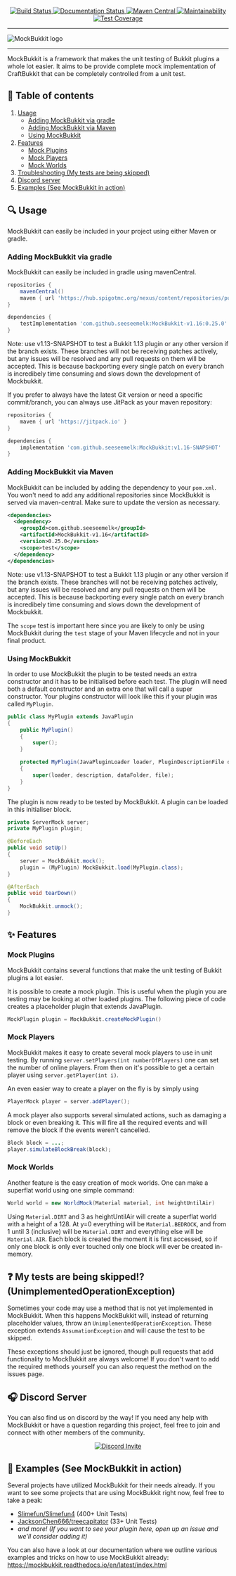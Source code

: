 <p align="center">
    <!-- Badges -->
    <a href="https://travis-ci.org/seeseemelk/MockBukkit">
        <img alt="Build Status" src="https://github.com/seeseemelk/MockBukkit/workflows/Build/badge.svg?event=push" />
    </a>
    <a href="https://mockbukkit.readthedocs.io/en/latest/?badge=latest">
        <img alt="Documentation Status" src="https://readthedocs.org/projects/mockbukkit/badge/?version=latest" />
    </a>
    <a href="https://search.maven.org/search?q=MockBukkit">
        <img alt="Maven Central" src="https://img.shields.io/maven-central/v/com.github.seeseemelk/MockBukkit-v1.16?color=1bcc94&logo=apache-maven" />
    </a>
    <a href="https://codeclimate.com/github/seeseemelk/MockBukkit/maintainability">
        <img alt="Maintainability" src="https://api.codeclimate.com/v1/badges/403a4bb837ca47333d33/maintainability" />
    </a>
    <a href="https://codeclimate.com/github/seeseemelk/MockBukkit/test_coverage">
        <img alt="Test Coverage" src="https://api.codeclimate.com/v1/badges/403a4bb837ca47333d33/test_coverage" />
    </a>
    <!-- Logo -->
    <hr />
        <img alt="MockBukkit logo" src="logo.png"/>
    <hr />
</p>

MockBukkit is a framework that makes the unit testing of Bukkit plugins a whole lot easier.
It aims to be provide complete mock implementation of CraftBukkit that can be completely controlled from a unit test.

## :page_facing_up: Table of contents
1. [Usage](#mag-usage)
    - [Adding MockBukkit via gradle](#adding-mockbukkit-via-gradle)
    - [Adding MockBukkit via Maven](#adding-mockbukkit-via-maven)
    - [Using MockBukkit](#using-mockbukkit)
2. [Features](#sparkles-features)
    - [Mock Plugins](#mock-plugins)
    - [Mock Players](#mock-players)
    - [Mock Worlds](#mock-worlds)
3. [Troubleshooting (My tests are being skipped)](#question-my-tests-are-being-skipped-unimplementedoperationexception)
4. [Discord server](#headphones-discord-server)
5. [Examples (See MockBukkit in action)](#tada-examples-see-mockbukkit-in-action)

## :mag: Usage
MockBukkit can easily be included in your project using either Maven or gradle.

### Adding MockBukkit via gradle
MockBukkit can easily be included in gradle using mavenCentral.

```gradle
repositories {
	mavenCentral()
	maven { url 'https://hub.spigotmc.org/nexus/content/repositories/public/' }
}

dependencies {
	testImplementation 'com.github.seeseemelk:MockBukkit-v1.16:0.25.0'
}
```

Note: use v1.13-SNAPSHOT to test a Bukkit 1.13 plugin or any other version if the branch exists.
These branches will not be receiving patches actively, but any issues will be resolved and any pull requests on them will be accepted.
This is because backporting every single patch on every branch is incredibely time consuming and slows down the development of Mockbukkit.

If you prefer to always have the latest Git version or need a specific commit/branch, you can always use JitPack as your maven repository:

```gradle
repositories {
	maven { url 'https://jitpack.io' }
}

dependencies {
	implementation 'com.github.seeseemelk:MockBukkit:v1.16-SNAPSHOT'
}
```

### Adding MockBukkit via Maven
MockBukkit can be included by adding the dependency to your `pom.xml`.<br>
You won't need to add any additional repositories since MockBukkit is served via maven-central. Make sure to update the version as necessary.

```xml
<dependencies>
  <dependency>
    <groupId>com.github.seeseemelk</groupId>
    <artifactId>MockBukkit-v1.16</artifactId>
    <version>0.25.0</version>
    <scope>test</scope>
  </dependency>
</dependencies>
```

Note: use v1.13-SNAPSHOT to test a Bukkit 1.13 plugin or any other version if the branch exists.
These branches will not be receiving patches actively, but any issues will be resolved and any pull requests on them will be accepted.
This is because backporting every single patch on every branch is incredibely time consuming and slows down the development of Mockbukkit.

The `scope` test is important here since you are likely to only be using MockBukkit during the `test` stage of your Maven lifecycle and not in your final product.

### Using MockBukkit
In order to use MockBukkit the plugin to be tested needs an extra constructor and it has to be initialised before each test.
The plugin will need both a default constructor and an extra one that will call a super constructor.
Your plugins constructor will look like this if your plugin was called ```MyPlugin```.
```java
public class MyPlugin extends JavaPlugin
{
    public MyPlugin()
    {
        super();
    }

    protected MyPlugin(JavaPluginLoader loader, PluginDescriptionFile description, File dataFolder, File file)
    {
        super(loader, description, dataFolder, file);
    }
}
```
The plugin is now ready to be tested by MockBukkit.
A plugin can be loaded in this initialiser block.

```java
private ServerMock server;
private MyPlugin plugin;

@BeforeEach
public void setUp()
{
    server = MockBukkit.mock();
    plugin = (MyPlugin) MockBukkit.load(MyPlugin.class);
}

@AfterEach
public void tearDown()
{
    MockBukkit.unmock();
}
```

## :sparkles: Features
### Mock Plugins
MockBukkit contains several functions that make the unit testing of Bukkit plugins a lot easier.

It is possible to create a mock plugin.
This is useful when the plugin you are testing may be looking at other loaded plugins.
The following piece of code creates a placeholder plugin that extends JavaPlugin.
```java
MockPlugin plugin = MockBukkit.createMockPlugin()
```

### Mock Players
MockBukkit makes it easy to create several mock players to use in unit testing.
By running ```server.setPlayers(int numberOfPlayers)``` one can set the number of online players.
From then on it's possible to get a certain player using ```server.getPlayer(int i)```.

An even easier way to create a player on the fly is by simply using
```java
PlayerMock player = server.addPlayer();
```

A mock player also supports several simulated actions, such as damaging a block or even
breaking it. This will fire all the required events and will remove the block if the
events weren't cancelled.
```java
Block block = ...;
player.simulateBlockBreak(block);
```

### Mock Worlds
Another feature is the easy creation of mock worlds.
One can make a superflat world using one simple command:
```java
World world = new WorldMock(Material material, int heightUntilAir)
```
Using `Material.DIRT` and 3 as heightUntilAir will create a superflat world with a height of a 128.
At y=0 everything will be `Material.BEDROCK`, and from 1 until 3 (inclusive) will be `Material.DIRT`
and everything else will be `Material.AIR`.
Each block is created the moment it is first accessed, so if only one block is only ever touched only one
block will ever be created in-memory.

## :question: My tests are being skipped!? (UnimplementedOperationException)
Sometimes your code may use a method that is not yet implemented in MockBukkit.
When this happens MockBukkit will, instead of returning placeholder values, throw
an `UnimplementedOperationException`.
These exception extends `AssumationException` and will cause the test to be skipped.

These exceptions should just be ignored, though pull requests that add functionality to MockBukkit are always welcome!
If you don't want to add the required methods yourself you can also request the method on the issues page.

## :headphones: Discord Server
You can also find us on discord by the way!
If you need any help with MockBukkit or have a question regarding this project, feel free to join and connect with other members of the community.
<p align="center">
  <a href="https://discord.gg/s4cWYgsFaV">
    <img src="https://discordapp.com/api/guilds/792754410576019477/widget.png?style=banner3" alt="Discord Invite"/>
  </a>
</p>

## :tada: Examples (See MockBukkit in action)
Several projects have utilized MockBukkit for their needs already.
If you want to see some projects that are using MockBukkit right now, feel free to take a peak:
- [Slimefun/Slimefun4](https://github.com/Slimefun/Slimefun4/tree/master/src/test/java/io/github/thebusybiscuit/slimefun4/testing/tests) (400+ Unit Tests)
- [JacksonChen666/treecapitator](https://github.com/JacksonChen666/treecapitator/tree/master/src/test/java/com/jacksonchen666/treecapitator) (33+ Unit Tests)
- *and more! (If you want to see your plugin here, open up an issue and we'll consider adding it)*

You can also have a look at our documentation where we outline various examples and tricks on how to use MockBukkit already:
https://mockbukkit.readthedocs.io/en/latest/index.html

